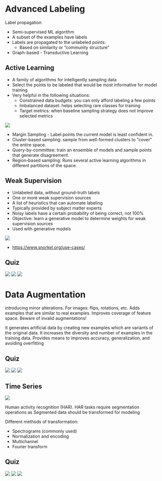 # Advanced Labeling

Label propagation

* Semi-supervised ML algorithm
* A subset of the examples have labels
* Labels are propagated to the unlabeled points:
  * Based on similarity or “community structure”
* Graph-based - Transductive Learning

## Active Learning

* A family of algorithms for intelligently sampling data
* Select the points to be labeled that would be most informative for model training
* Very helpful in the following situations:
  * Constrained data budgets: you can only afford labeling a few points
  * Imbalanced dataset: helps selecting rare classes for training
  * Target metrics: when baseline sampling strategy does not improve selected metrics

![](../assets/2022-07-29-02-37-58.png)

* Margin Sampling - Label points the current model is least confident in.
* Cluster-based sampling: sample from well-formed clusters to "cover" the entire space.
* Query-by-committee: train an ensemble of models and sample points that generate disagreement.
* Region-based sampling: Runs several active learning algorithms in
different partitions of the space.

## Weak Supervision

* Unlabeled data, without ground-truth labels
* One or more weak supervision sources 
* A list of heuristics that can automate labeling
* Typically provided by subject matter experts
* Noisy labels have a certain probability of being correct, not 100%
* Objective: learn a generative model to determine weights for weak supervision sources
* Used with generative models

![](../assets/2022-07-29-02-43-02.png)

* https://www.snorkel.org/use-cases/

## Quiz

![](../assets/2022-07-29-03-22-51.png)
![](../assets/2022-07-29-03-24-06.png)
![](../assets/2022-07-29-03-23-02.png)

# Data Augmentation

introducing minor alterations. For images: flips, rotations, etc.
Adds examples that are similar to real examples. Improves coverage of feature space. Beware of invalid augmentations!

It generates artificial data by creating new examples which are variants of the original data. It increases the diversity and number of examples in the training data. Provides means to improves accuracy, generalization, and avoiding overfitting

## Quiz

![](../assets/2022-07-29-03-27-24.png)
![](../assets/2022-07-29-03-27-32.png)
![](../assets/2022-07-29-03-27-40.png)

## Time Series

![](../assets/2022-07-29-03-54-14.png)

Human activity recognition (HAR). HAR tasks require segmentation operations as Segmented data should be transformed for modeling

Different methods of transformation:
* Spectrograms (commonly used)
* Normalization and encoding 
* Multichannel
* Fourier transform

## Quiz

![](../assets/2022-07-29-06-00-08.png)
![](../assets/2022-07-29-06-00-18.png)
![](../assets/2022-07-29-06-00-25.png)